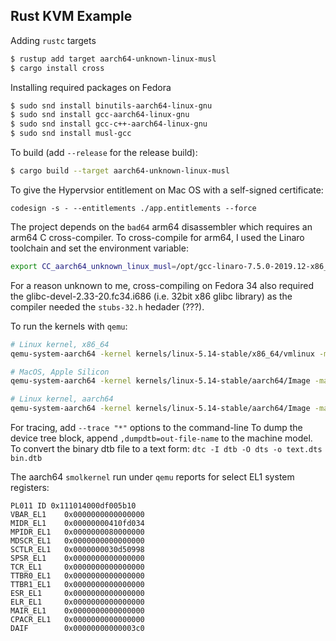 ## Rust KVM Example

Adding `rustc` targets

```bash
$ rustup add target aarch64-unknown-linux-musl
$ cargo install cross
```

Installing required packages on Fedora
```bash
$ sudo snd install binutils-aarch64-linux-gnu
$ sudo snd install gcc-aarch64-linux-gnu
$ sudo snd install gcc-c++-aarch64-linux-gnu
$ sudo snd install musl-gcc
```

To build (add `--release` for the release build):
```bash
$ cargo build --target aarch64-unknown-linux-musl
```

To give the Hypervsior entitlement on Mac OS with a
self-signed certificate:
```
codesign -s - --entitlements ./app.entitlements --force 
```

The project depends on the `bad64` arm64 disassembler which requires
an arm64 C cross-compiler. To cross-compile for arm64, I used
the Linaro toolchain and set the environment variable:
```bash
export CC_aarch64_unknown_linux_musl=/opt/gcc-linaro-7.5.0-2019.12-x86_64_aarch64-linux-gnu/bin/aarch64-linux-gnu-gcc
```

For a reason unknown to me, cross-compiling on Fedora 34 also required the
glibc-devel-2.33-20.fc34.i686 (i.e. 32bit x86 glibc library) as the compiler
needed the `stubs-32.h` hedader (???).

To run the kernels with `qemu`:
```bash
# Linux kernel, x86_64
qemu-system-aarch64 -kernel kernels/linux-5.14-stable/x86_64/vmlinux -machine virt -nographic -accel kvm -cpu host

# MacOS, Apple Silicon
qemu-system-aarch64 -kernel kernels/linux-5.14-stable/aarch64/Image -machine virt,highmem=off -nographic -accel hvf -cpu host

# Linux kernel, aarch64
qemu-system-aarch64 -kernel kernels/linux-5.14-stable/aarch64/Image -machine virt,highmem=off -nographic -accel kvm -cpu host

```

For tracing, add `--trace "*"` options to the command-line
To dump the device tree block, append `,dumpdtb=out-file-name` to the machine model.
To convert the binary dtb file to a text form: `dtc -I dtb -O dts -o text.dts bin.dtb`

The aarch64 `smolkernel` run under `qemu` reports for select EL1 system registers:
```
PL011 ID 0x111014000df005b10
VBAR_EL1    0x0000000000000000
MIDR_EL1    0x00000000410fd034
MPIDR_EL1   0x0000000080000000
MDSCR_EL1   0x0000000000000000
SCTLR_EL1   0x0000000030d50998
SPSR_EL1    0x0000000000000000
TCR_EL1     0x0000000000000000
TTBR0_EL1   0x0000000000000000
TTBR1_EL1   0x0000000000000000
ESR_EL1     0x0000000000000000
ELR_EL1     0x0000000000000000
MAIR_EL1    0x0000000000000000
CPACR_EL1   0x0000000000000000
DAIF        0x00000000000003c0
```
